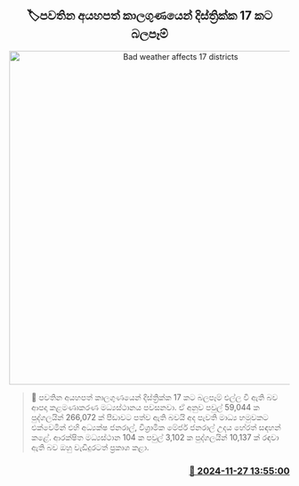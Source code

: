 <p align='center'><b><h2 align='center' title='Bad weather affects 17 districts'>🏷පවතින අයහපත් කාලගුණයෙන් දිස්ත්‍රික්ක 17 කට බලපෑම්</h2></b></p>
<p align='center'><img src='https://helakuru.sgp1.cdn.digitaloceanspaces.com/esana/images/lib/weather-alert.jpg' width='600' alt='Bad weather affects 17 districts'></p>

>📝 පවතින අයහපත් කාලගුණයෙන් දිස්ත්‍රික්ක 17 කට බලපෑම් එල්ල වී ඇති බව ආපදා කළමණාකරණ මධ්‍යස්ථානය පවසනවා.
ඒ අනුව පවුල් 59,044 ක පුද්ගලයින් 266,072 ක් පීඩාවට පත්ව ඇති බවයි අද පැවති මාධ්‍ය හමුවකට එක්වෙමින් එහි අධ්‍යක්ෂ ජනරාල්, විශ්‍රාමික මේජර් ජනරාල් උදය හේරත් සඳහන් කළේ.
ආරක්ෂිත මධ්‍යස්ථාන 104 ක පවුල් 3,102 ක පුද්ගලයින් 10,137 ක් රඳවා ඇති බව ඔහු වැඩිදුරටත් ප්‍රකාශ කළා. 


<h3 align='right'><a href='https://www.helakuru.lk/esana/p/105503/'>📅 2024-11-27 13:55:00</a></h3>
